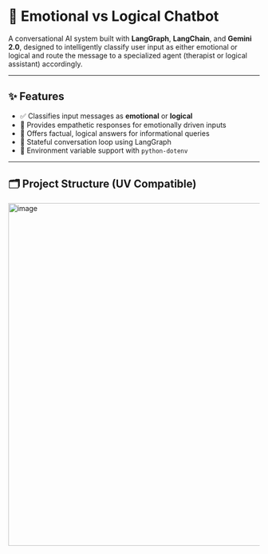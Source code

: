 # 🧠 Emotional vs Logical Chatbot

A conversational AI system built with **LangGraph**, **LangChain**, and **Gemini 2.0**, designed to intelligently classify user input as either emotional or logical and route the message to a specialized agent (therapist or logical assistant) accordingly.

---

## ✨ Features

- ✅ Classifies input messages as **emotional** or **logical**
- 🧘 Provides empathetic responses for emotionally driven inputs
- 🧠 Offers factual, logical answers for informational queries
- 🔁 Stateful conversation loop using LangGraph
- 🔐 Environment variable support with `python-dotenv`

---

## 🗂 Project Structure (UV Compatible)

<img width="686" alt="image" src="https://github.com/user-attachments/assets/f8706467-bcce-4798-8e91-29a16c5fe4e0" />


